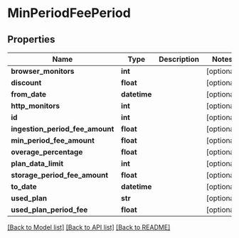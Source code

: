 # MinPeriodFeePeriod

## Properties

| Name                            | Type         | Description | Notes      |
| ------------------------------- | ------------ | ----------- | ---------- |
| **browser_monitors**            | **int**      |             | [optional] |
| **discount**                    | **float**    |             | [optional] |
| **from_date**                   | **datetime** |             | [optional] |
| **http_monitors**               | **int**      |             | [optional] |
| **id**                          | **int**      |             | [optional] |
| **ingestion_period_fee_amount** | **float**    |             | [optional] |
| **min_period_fee_amount**       | **float**    |             | [optional] |
| **overage_percentage**          | **float**    |             | [optional] |
| **plan_data_limit**             | **int**      |             | [optional] |
| **storage_period_fee_amount**   | **float**    |             | [optional] |
| **to_date**                     | **datetime** |             | [optional] |
| **used_plan**                   | **str**      |             | [optional] |
| **used_plan_period_fee**        | **float**    |             | [optional] |

[[Back to Model list]](../README.md#documentation-for-models) [[Back to API list]](../README.md#documentation-for-api-endpoints) [[Back to README]](../README.md)
